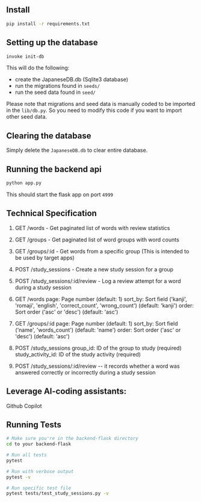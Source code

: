 ## Install

```sh
pip install -r requirements.txt
```

## Setting up the database

```sh
invoke init-db
```

This will do the following:
- create the JapaneseDB.db (Sqlite3 database)
- run the migrations found in `seeds/`
- run the seed data found in `seed/`

Please note that migrations and seed data is manually coded to be imported in the `lib/db.py`. So you need to modify this code if you want to import other seed data.

## Clearing the database

Simply delete the `JapaneseDB.db` to clear entire database.

## Running the backend api

```sh
python app.py 
```

This should start the flask app on port `4999`

## Technical Specification

1. GET /words - Get paginated list of words with review statistics
2. GET /groups - Get paginated list of word groups with word counts
3. GET /groups/:id - Get words from a specific group (This is intended to be used by target apps)
4. POST /study_sessions - Create a new study session for a group
5. POST /study_sessions/:id/review - Log a review attempt for a word during a study session

6. GET /words
page: Page number (default: 1)
sort_by: Sort field ('kanji', 'romaji', 'english', 'correct_count', 'wrong_count') (default: 'kanji')
order: Sort order ('asc' or 'desc') (default: 'asc')

7. GET /groups/:id
page: Page number (default: 1)
sort_by: Sort field ('name', 'words_count') (default: 'name')
order: Sort order ('asc' or 'desc') (default: 'asc')

8. POST /study_sessions
group_id: ID of the group to study (required)
study_activity_id: ID of the study activity (required)


9. POST /study_sessions/:id/review  -- it records whether a word was answered correctly or incorrectly during a study session

## Leverage AI-coding assistants:

Github Copilot

## Running Tests

```sh
# Make sure you're in the backend-flask directory
cd to your backend-flask

# Run all tests
pytest

# Run with verbose output
pytest -v

# Run specific test file
pytest tests/test_study_sessions.py -v
```

